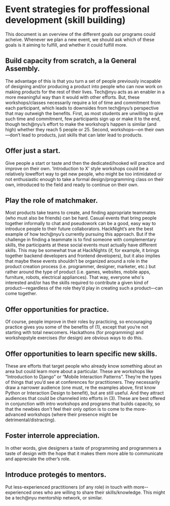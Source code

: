 # Event strategies for proffessional development (skill building)
This document is an overview of the different goals our programs could acheive. Whenever we plan a new event, we should ask which of these goals is it aiming to fulfill, and whether it could fulfill more.

## Build capacity from scratch, a la General Assembly.
The advantage of this is that you turn a set of people previously incapable of designing and/or producing a product into people who can now work on making products for the rest of their lives. Tech@nyu acts as an enabler in a more meaningful way than it would with other efforts. But, these workshops/classes necessarily require a lot of time and commitment from each participant, which leads to downsides from tech@nyu’s perspective that may outweigh the benefits. First, as most students are unwilling to give such time and commitment, few participants sign up or make it to the end, though tech@nyu’s effort to make the workshop’s happen is similar (and high) whether they reach 5 people or 25. Second, workshops—on their own—don’t lead to products, just skills that can later lead to products.

## Offer just a start.
Give people a start or taste and then the dedicated/hooked will practice and improve on their own. 'Introduction to X' style workshops could be a relatively low­effort way to get new people, who might be too intimidated or not enthusiastic enough to take a formal design/programming class on their own, introduced to the field and ready to continue on their own.

## Play the role of matchmaker.
Most products take teams to create, and finding appropriate teammates (who must also be friends) can be hard. Casual events that bring people together informally to chat and pseudo­work can be a good, easy way to introduce people to their future collaborators. HackNight’s are the best example of how tech@nyu’s currently pursuing this approach. But if the challenge in finding a teammate is to find someone with complementary skills, the participants at these social events must actually have different skills. This may be somewhat true at HackNights (if, for example, it brings together backend developers and frontend developers), but it also implies that maybe these events shouldn’t be organized around a role in the product creation process (i.e. programmer, designer, marketer, etc.) but rather around the type of product (i.e. games, websites, mobile apps, furniture, robots, electrical appliances). That way, everyone who's interested and/or has the skills required to contribute a given kind of product—regardless of the role they’d play in creating such a product—can come together.

## Offer opportunities for practice.
Of course, people improve in their roles by practicing, so encouraging practice gives you some of the benefits of (1), except that you’re not starting with total newcomers. Hackathons (for programming) and workshop­style exercises (for design) are obvious ways to do this. 

## Offer opportunities to learn specific new skills.
These are efforts that target people who already know something about an area but could learn more about a particular. These are workshops like “Introduction to Django” or “Mobile Interaction Patterns”. They’re the types of things that you’d see at conferences for practitioners. They necessarily draw a narrower audience (one must, re the examples above, first know Python or Interaction Design to benefit), but are still useful. And they attract audiences that could be channeled into efforts in (3). These are best offered in conjunction with intro workshops and programs that builds capacity, so that the newbies don't feel their only option is to come to the more-advanced workshops (where their presence might be detrimental/distracting).

## Foster inter­role appreciation.
In other words, give designers a taste of programming and programmers a taste of design with the hope that it makes them more able to communicate and appreciate the other’s role. 

## Introduce protegés to mentors.
Put less-­experienced practitioners (of any role) in touch with more-­experienced ones who are willing to share their skills/knowledge. This might be a tech@nyu mentorship network, or similar.
